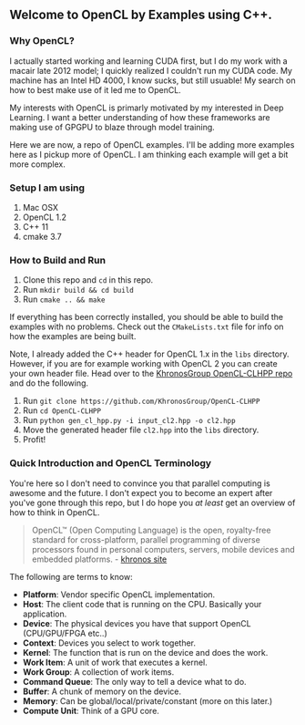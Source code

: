 Welcome to OpenCL by Examples using C++.
-

### Why OpenCL? 
I actually started working and learning CUDA first, but I do
my work with a macair late 2012 model; I quickly realized
I couldn't run my CUDA code. My machine has an Intel HD 4000, I know sucks, 
but still usuable! My search on how to best make use of it led me to OpenCL.

My interests with OpenCL is primarly motivated by my interested in Deep Learning.
I want a better understanding of how these frameworks are making use 
of GPGPU to blaze through model training.

Here we are now, a repo of OpenCL examples. I'll be adding more
examples here as I pickup more of OpenCL. I am thinking each example will
get a bit more complex. 

### Setup I am using
1. Mac OSX
2. OpenCL 1.2
3. C++ 11
4. cmake 3.7

### How to Build and Run
1. Clone this repo and `cd` in this repo.
2. Run `mkdir build && cd build`
3. Run `cmake .. && make`

If everything has been correctly installed, you should be able to build 
the examples with no problems. Check out the `CMakeLists.txt` file for info
on how the examples are being built.

Note, I already added the C++ header for OpenCL 1.x in the `libs` directory.
However, if you are for example working with OpenCL 2 you can create your own
header file. Head over to the [KhronosGroup OpenCL-CLHPP repo](https://github.com/KhronosGroup/OpenCL-CLHPP)
and do the following.

1. Run `git clone https://github.com/KhronosGroup/OpenCL-CLHPP`
2. Run `cd OpenCL-CLHPP`
3. Run `python gen_cl_hpp.py -i input_cl2.hpp -o cl2.hpp`
4. Move the generated header file `cl2.hpp` into the `libs` directory.
5. Profit!

### Quick Introduction and OpenCL Terminology
You're here so I don't need to convince you that parallel computing is awesome
and the future. I don't expect you to become an expert after you've gone through this repo,
but I do hope you _at least_ get an overview of how to think in OpenCL.
 
> OpenCL™ (Open Computing Language) is the open, 
royalty-free standard for cross-platform, 
parallel programming of diverse processors 
found in personal computers, servers, 
mobile devices and embedded platforms. - [khronos site](https://www.khronos.org/)

The following are terms to know:

* **Platform**: Vendor specific OpenCL implementation.
* **Host**: The client code that is running on the CPU. Basically your application.
* **Device**: The physical devices you have that support OpenCL (CPU/GPU/FPGA etc..)
* **Context**: Devices you select to work together.
* **Kernel**: The function that is run on the device and does the work.
* **Work Item**: A unit of work that executes a kernel.
* **Work Group**: A collection of work items.
* **Command Queue**: The only way to tell a device what to do.
* **Buffer**: A chunk of memory on the device.
* **Memory**: Can be global/local/private/constant (more on this later.)
* **Compute Unit**: Think of a GPU core. 